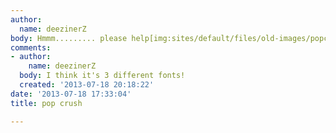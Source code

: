 ```yaml
---
author:
  name: deezinerZ
body: Hmmm......... please help[img:sites/default/files/old-images/popcrush-971_5597.jpg]
comments:
- author:
    name: deezinerZ
  body: I think it's 3 different fonts!
  created: '2013-07-18 20:18:22'
date: '2013-07-18 17:33:04'
title: pop crush

---
```

